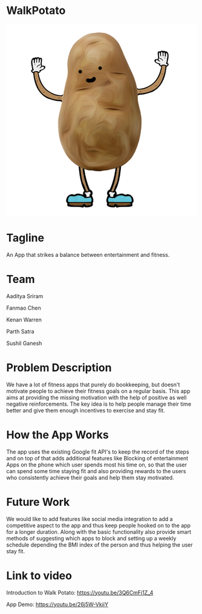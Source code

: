 # WalkPotato

![Walk Potato Icon](https://raw.githubusercontent.com/NCSUMobiles/Spring15-walkpotato/master/app/src/main/res/drawable/mascot.png)

# Tagline
An App that strikes a balance between entertainment and fitness.

# Team 
Aaditya Sriram

Fanmao Chen 

Kenan Warren

Parth Satra

Sushil Ganesh

# Problem Description
We have a lot of fitness apps that purely do bookkeeping, but doesn't motivate people to achieve their fitness goals on a regular basis. This app aims at providing the missing motivation with the help of positive as well negative reinforcements. The key idea is to help people manage their time better and give them enough incentives to exercise and stay fit. 

# How the App Works

The app uses the existing Google fit API's to keep the record of the steps and on top of that adds additional features like Blocking of entertainment Apps on the phone which user spends most his time on, so that the user can spend some time staying fit and also providing rewards to the users who consistently achieve their goals and help them stay motivated. 

# Future Work 

We would like to add features like social media integration to add a competitive aspect to the app and thus keep people hooked on to the app for a longer duration. Along with the basic functionality also provide smart methods of suggesting which apps to block and setting up a weekly schedule depending the BMI index of the person and thus helping the user stay fit. 

# Link to video 
Introduction to Walk Potato: https://youtu.be/3Q6CmFi1Z_4

App Demo: https://youtu.be/26j5W-VkiiY


